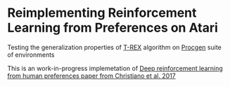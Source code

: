 # Reimplementing Reinforcement Learning from Preferences on Atari

Testing the generalization properties of [T-REX](https://github.com/hiwonjoon/ICML2019-TREX/blob/master/atari/LearnAtariReward.py) algorithm on [Procgen](https://github.com/openai/procgen) suite of environments

This is an work-in-progress implemetation of [Deep reinforcement learning from human preferences paper from Christiano et al. 2017](https://arxiv.org/abs/1706.03741)





